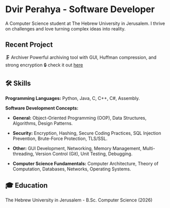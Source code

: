 # Dvir Perahya - Software Developer 

A Computer Science student at The Hebrew University in Jerusalem. I thrive on challenges and love turning complex ideas into reality.


## Recent Project
🗜️ Archiver Powerful archiving tool with GUI, Huffman compression, and strong encryption 🔒 check it out 
[here](https://github.com/DHvaicrker/Compressor)


## 🛠️ Skills

**Programming Languages:** Python, Java, C, C++, C#, Assembly.

**Software Development Concepts:**

* **General:** Object-Oriented Programming (OOP), Data Structures, Algorithms, Design Patterns.
* **Security:**  Encryption, Hashing, Secure Coding Practices, SQL Injection Prevention, Brute-Force Protection, TLS/SSL.
* **Other:**  GUI Development, Networking, Memory Management, Multi-threading, Version Control (Git), Unit Testing, Debugging.

* **Computer Science Fundamentals:** Computer Architecture, Theory of Computation, Databases, Networks,  Operating Systems.

## 🎓 Education

The Hebrew University in Jerusalem - B.Sc. Computer Science (2026)
